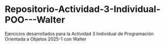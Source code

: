 # Repositorio-Actividad-3-Individual-POO---Walter
Ejercicios desarrollados para la Actividad 3 Individual de Programación Orientada a Objetos 2025-1 con Walter
